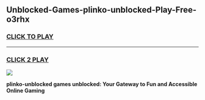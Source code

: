 
## Unblocked-Games-plinko-unblocked-Play-Free-o3rhx
<h3>
<a href="https://premium76.site?title=plinko-unblocked&ref=12A">CLICK TO PLAY</a></h3>
<hr>

<h3>
<a href="https://premium76.site?title=plinko-unblocked&ref=12A">CLICK 2 PLAY</a>
  
</h3>

<a href="https://premium76.site?title=plinko-unblocked&ref=12A"><img src="https://clearcache.store/games.png"></a>


**plinko-unblocked games unblocked: Your Gateway to Fun and Accessible Online Gaming**
